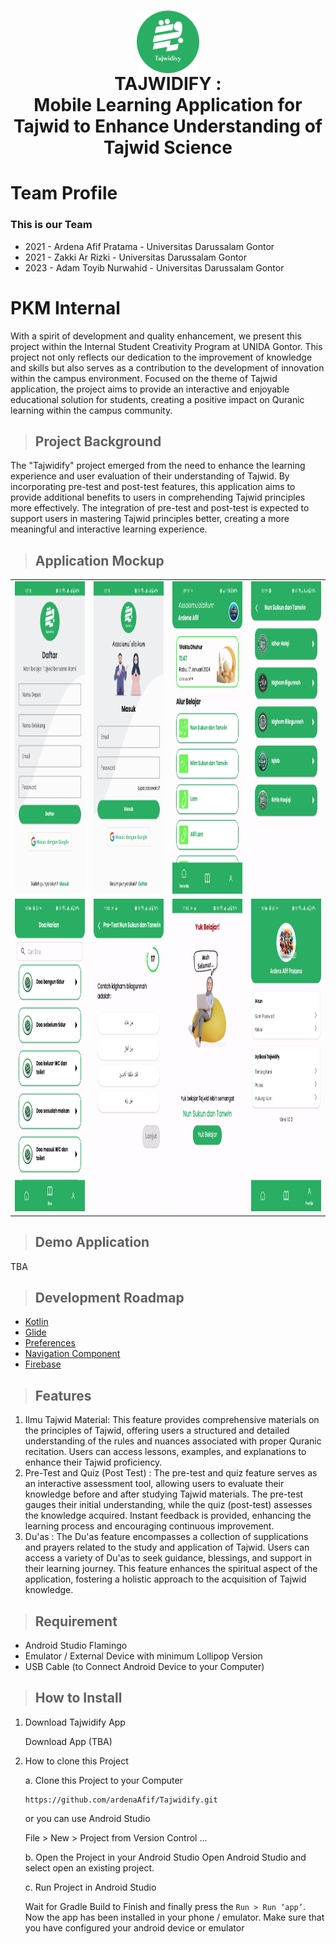 <h1 align="center">
  <img align="center" src="https://github.com/ardenaAfif/Tajwidify/blob/master/app/src/main/res/drawable/logo_bulet.png"  width="100"></img>
<br>
TAJWIDIFY : <br>
  Mobile Learning Application for Tajwid to Enhance Understanding of Tajwid Science
</h1>

# Team Profile

### This is our Team

* 2021 - Ardena Afif Pratama - Universitas Darussalam Gontor
* 2021 - Zakki Ar Rizki - Universitas Darussalam Gontor
* 2023 - Adam Toyib Nurwahid - Universitas Darussalam Gontor

# PKM Internal
With a spirit of development and quality enhancement, we present this project within the Internal Student Creativity Program at UNIDA Gontor. This project not only reflects our dedication to the improvement of knowledge and skills but also serves as a contribution to the development of innovation within the campus environment. Focused on the theme of Tajwid application, the project aims to provide an interactive and enjoyable educational solution for students, creating a positive impact on Quranic learning within the campus community.

> ## Project Background
The "Tajwidify" project emerged from the need to enhance the learning experience and user evaluation of their understanding of Tajwid. By incorporating pre-test and post-test features, this application aims to provide additional benefits to users in comprehending Tajwid principles more effectively. The integration of pre-test and post-test is expected to support users in mastering Tajwid principles better, creating a more meaningful and interactive learning experience.

> ## Application Mockup
|       |       |       |       |
|-------|-------|-------|-------|
| <img src="https://github.com/ardenaAfif/Tajwidify/blob/master/Mockup%20Fix/daftar.jpg" width="200" height="500"> | <img src="https://github.com/ardenaAfif/Tajwidify/blob/master/Mockup%20Fix/login.jpg" width="200" height="500"> | <img src="https://github.com/ardenaAfif/Tajwidify/blob/master/Mockup%20Fix/home.jpg" width="200" height="500"> | <img src="https://github.com/ardenaAfif/Tajwidify/blob/master/Mockup%20Fix/subBab.jpg" width="200" height="500"> |
| <img src="https://github.com/ardenaAfif/Tajwidify/blob/master/Mockup%20Fix/doa.jpg" width="200" height="500"> | <img src="https://github.com/ardenaAfif/Tajwidify/blob/master/Mockup%20Fix/quiz.jpg" width="200" height="500"> | <img src="https://github.com/ardenaAfif/Tajwidify/blob/master/Mockup%20Fix/result.jpg" width="200" height="500"> | <img src="https://github.com/ardenaAfif/Tajwidify/blob/master/Mockup%20Fix/profile.jpg" width="200" height="500"> |

> ## Demo Application
<!-- ![Demo App](images/Demo.gif) -->
TBA
<!-- <img src="images/Demo.gif" alt="Alt Text" width="200" /> -->

> ## Development Roadmap
- [Kotlin](https://kotlinlang.org/)
- [Glide](https://github.com/bumptech/glide)
- [Preferences](https://developer.android.com/reference/android/preference/Preference)
- [Navigation Component](https://developer.android.com/guide/navigation/navigation-getting-started)
- [Firebase](https://firebase.google.com/?hl=id)

  
> ## Features
1. Ilmu Tajwid Material: This feature provides comprehensive materials on the principles of Tajwid, offering users a structured and detailed understanding of the rules and nuances associated with proper Quranic recitation. Users can access lessons, examples, and explanations to enhance their Tajwid proficiency.
2. Pre-Test and Quiz (Post Test) : The pre-test and quiz feature serves as an interactive assessment tool, allowing users to evaluate their knowledge before and after studying Tajwid materials. The pre-test gauges their initial understanding, while the quiz (post-test) assesses the knowledge acquired. Instant feedback is provided, enhancing the learning process and encouraging continuous improvement.
3. Du'as : The Du'as feature encompasses a collection of supplications and prayers related to the study and application of Tajwid. Users can access a variety of Du'as to seek guidance, blessings, and support in their learning journey. This feature enhances the spiritual aspect of the application, fostering a holistic approach to the acquisition of Tajwid knowledge.

> ## Requirement
* Android Studio Flamingo
* Emulator / External Device with minimum Lollipop Version
* USB Cable (to Connect Android Device to your Computer)


> ## How to Install
1. Download Tajwidify App

    Download App (TBA)

2. How to clone this Project

   a. Clone this Project to your Computer
   ```
   https://github.com/ardenaAfif/Tajwidify.git
   ```

   or you can use Android Studio 

   File > New > Project from Version Control ...

   b. Open the Project in your Android Studio
   Open Android Studio and select open an existing project.

   c. Run Project in Android Studio
  
   Wait for Gradle Build to Finish and finally press the `Run > Run ‘app’`. Now the app has been installed in your phone / emulator. Make sure that you have configured your android device or emulator 
